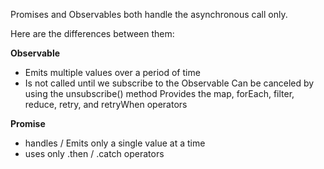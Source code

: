 Promises and Observables both handle the asynchronous call only.

Here are the differences between them:

__Observable__

- Emits multiple values over a period of time
- Is not called until we subscribe to the Observable
Can be canceled by using the unsubscribe() method
Provides the map, forEach, filter, reduce, retry, and retryWhen operators

__Promise__

- handles / Emits only a single value at a time
- uses only .then / .catch operators
